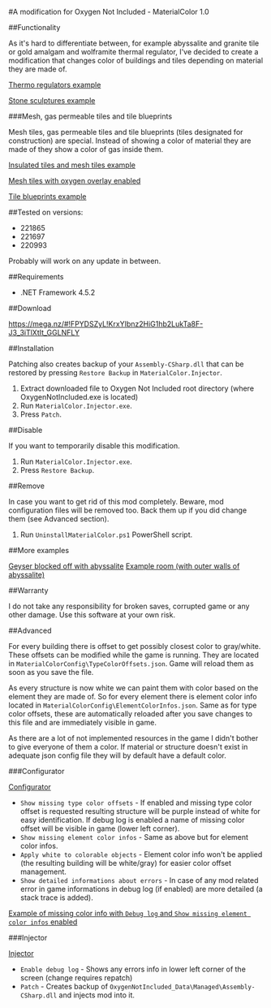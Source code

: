 #A modification for Oxygen Not Included - MaterialColor 1.0

##Functionality

As it's hard to differentiate between, for example abyssalite and granite tile or gold amalgam and wolframite thermal regulator, I've decided to create a modification that changes color of buildings and tiles depending on material they are made of.

[Thermo regulators example](http://imgur.com/a/JzNA6)

[Stone sculptures example](http://imgur.com/a/moIXA)

###Mesh, gas permeable tiles and tile blueprints

Mesh tiles, gas permeable tiles and tile blueprints (tiles designated for construction)  are special. Instead of showing a color of material they are made of they show a color of gas inside them.

[Insulated tiles and mesh tiles example](http://imgur.com/a/Fhnc4)

[Mesh tiles with oxygen overlay enabled](http://imgur.com/a/z5ivh)

[Tile blueprints example](http://imgur.com/a/7hUPn)

##Tested on versions:

- 221865
- 221697
- 220993

Probably will work on any update in between.

##Requirements

- .NET Framework 4.5.2

##Download

https://mega.nz/#!FPYDSZyL!KrxYIbnz2HiG1hb2LukTa8F-J3_3iTlXtIt_GGLNFLY

##Installation

Patching also creates backup of your `Assembly-CSharp.dll` that can be restored by pressing `Restore Backup` in `MaterialColor.Injector`.

1. Extract downloaded file to Oxygen Not Included root directory (where OxygenNotIncluded.exe is located)
2. Run `MaterialColor.Injector.exe`.
3. Press `Patch`.

##Disable

If you want to temporarily disable this modification.

1. Run `MaterialColor.Injector.exe`.
2. Press `Restore Backup`.

##Remove

In case you want to get rid of this mod completely. Beware, mod configuration files will be removed too. Back them up if you did change them (see Advanced section).

1. Run `UninstallMaterialColor.ps1` PowerShell script.

##More examples

[Geyser blocked off with abyssalite](http://imgur.com/a/kgeO9)
[Example room (with outer walls of abyssalite)](http://imgur.com/a/2VBA6)

##Warranty

I do not take any responsibility for broken saves, corrupted game or any other damage. Use this software at your own risk.

##Advanced

For every building there is offset to get possibly closest color to gray/white. These offsets can be modified while the game is running. They are located in `MaterialColorConfig\TypeColorOffsets.json`. Game will reload them as soon as you save the file.

As every structure is now white we can paint them with color based on the element they are made of. So for every element there is element color info located in `MaterialColorConfig\ElementColorInfos.json`. Same as for type color offsets, these are automatically reloaded after you save changes to this file and are immediately visible in game.

As there are a lot of not implemented resources in the game I didn't bother to give everyone of them a color. If material or structure doesn't exist in adequate json config file they will by default have a default color.

###Configurator

[Configurator](http://imgur.com/a/1aBlQ)

- `Show missing type color offsets` - If enabled and missing type color offset is requested resulting structure will be purple instead of white for easy identification. If debug log is enabled a name of missing color offset will be visible in game (lower left corner).
- `Show missing element color infos` - Same as above but for element color infos.
- `Apply white to colorable objects` - Element color info won't be applied (the resulting building will be white/gray) for easier color offset management.
- `Show detailed informations about errors` - In case of any mod related error in game informations in debug log (if enabled) are more detailed (a stack trace is added).

[Example of missing color info with `Debug log` and `Show missing element color infos` enabled](http://imgur.com/a/aJVeP)

###Injector

[Injector](http://imgur.com/a/uvOEG)

- `Enable debug log` - Shows any errors info in lower left corner of the screen (change requires repatch)
- `Patch` - Creates backup of `OxygenNotIncluded_Data\Managed\Assembly-CSharp.dll` and injects mod into it.
